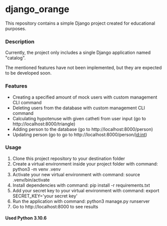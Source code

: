 # django_orange
This repository contains a simple Django project created for educational purposes.

### Description

Currently, the project only includes a single Django application named "catalog".

The mentioned features have not been implemented, but they are expected to be developed soon.

### Features

- Creating a specified amount of mock users with custom management CLI command
- Deleting users from the database with custom management CLI command
- Calculating hypotenuse with given catheti from user input (go to http://localhost:8000/triangle)
- Adding person to the database (go to http://localhost:8000/person)
- Updating person (go to go to http://localhost:8000/person/<id:int>)

### Usage

1. Clone this project repository to your destination folder
2. Create a virtual environment inside your project folder with command: python3 -m venv .venv
3. Activate your new virtual environment with command: source .venv/bin/activate
4. Install dependencies with command: pip install -r requirements.txt
5. Add your secret key to your virtual environment with command: export SECRET_KEY='your secret key' 
6. Run the application with command: python3 manage.py runserver
7. Go to http://localhost:8000 to see results

#### Used Python 3.10.6